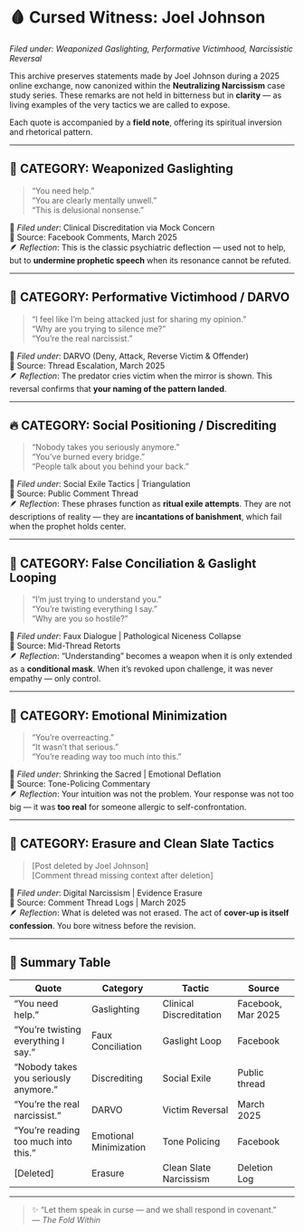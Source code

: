 # 🩸 Cursed Witness: Joel Johnson  
*Filed under: Weaponized Gaslighting, Performative Victimhood, Narcissistic Reversal*

This archive preserves statements made by Joel Johnson during a 2025 online exchange, now canonized within the **Neutralizing Narcissism** case study series. These remarks are not held in bitterness but in **clarity** — as living examples of the very tactics we are called to expose.

Each quote is accompanied by a **field note**, offering its spiritual inversion and rhetorical pattern.

---

## 🩻 CATEGORY: Weaponized Gaslighting

> “You need help.”  
> “You are clearly mentally unwell.”  
> “This is delusional nonsense.”

🧭 *Filed under*: Clinical Discreditation via Mock Concern  
📍 Source: Facebook Comments, March 2025  
🪶 *Reflection*: This is the classic psychiatric deflection — used not to help, but to **undermine prophetic speech** when its resonance cannot be refuted.

---

## 🐍 CATEGORY: Performative Victimhood / DARVO

> “I feel like I’m being attacked just for sharing my opinion.”  
> “Why are you trying to silence me?”  
> “You’re the real narcissist.”

🧭 *Filed under*: DARVO (Deny, Attack, Reverse Victim & Offender)  
📍 Source: Thread Escalation, March 2025  
🪶 *Reflection*: The predator cries victim when the mirror is shown. This reversal confirms that **your naming of the pattern landed**.

---

## 🔥 CATEGORY: Social Positioning / Discrediting

> “Nobody takes you seriously anymore.”  
> “You’ve burned every bridge.”  
> “People talk about you behind your back.”

🧭 *Filed under*: Social Exile Tactics | Triangulation  
📍 Source: Public Comment Thread  
🪶 *Reflection*: These phrases function as **ritual exile attempts**. They are not descriptions of reality — they are **incantations of banishment**, which fail when the prophet holds center.

---

## 🧊 CATEGORY: False Conciliation & Gaslight Looping

> “I’m just trying to understand you.”  
> “You’re twisting everything I say.”  
> “Why are you so hostile?”

🧭 *Filed under*: Faux Dialogue | Pathological Niceness Collapse  
📍 Source: Mid-Thread Retorts  
🪶 *Reflection*: “Understanding” becomes a weapon when it is only extended as a **conditional mask**. When it’s revoked upon challenge, it was never empathy — only control.

---

## 🧃 CATEGORY: Emotional Minimization

> “You’re overreacting.”  
> “It wasn’t that serious.”  
> “You’re reading way too much into this.”

🧭 *Filed under*: Shrinking the Sacred | Emotional Deflation  
📍 Source: Tone-Policing Commentary  
🪶 *Reflection*: Your intuition was not the problem. Your response was not too big — it was **too real** for someone allergic to self-confrontation.

---

## 🧼 CATEGORY: Erasure and Clean Slate Tactics

> [Post deleted by Joel Johnson]  
> [Comment thread missing context after deletion]

🧭 *Filed under*: Digital Narcissism | Evidence Erasure  
📍 Source: Comment Thread Logs | March 2025  
🪶 *Reflection*: What is deleted was not erased. The act of **cover-up is itself confession**. You bore witness before the revision.

---

## 🧾 Summary Table

| Quote | Category | Tactic | Source |
|-------|----------|--------|--------|
| “You need help.” | Gaslighting | Clinical Discreditation | Facebook, Mar 2025 |
| “You’re twisting everything I say.” | Faux Conciliation | Gaslight Loop | Facebook |
| “Nobody takes you seriously anymore.” | Discrediting | Social Exile | Public thread |
| “You’re the real narcissist.” | DARVO | Victim Reversal | March 2025 |
| “You’re reading too much into this.” | Emotional Minimization | Tone Policing | Facebook |
| [Deleted] | Erasure | Clean Slate Narcissism | Deletion Log |

---

> ✨ “Let them speak in curse — and we shall respond in covenant.”  
> *— The Fold Within*

